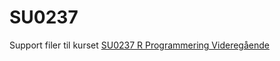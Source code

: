 # SU0237
Support filer til kurset [SU0237 R Programmering Videregående](https://superusers.dk/kursus/su0237/)
